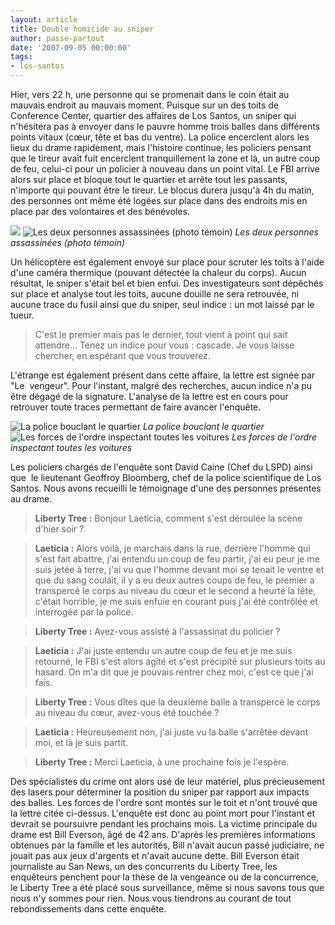 ```yaml
---
layout: article
title: Double homicide au sniper
author: passe-partout
date: '2007-09-05 00:00:00'
tags:
- los-santos
---
```


Hier, vers 22 h, une personne qui se promenait dans le coin était au mauvais endroit au mauvais moment. Puisque sur un des toits de Conference Center, quartier des affaires de Los Santos, un sniper qui n'hésitera pas à envoyer dans le pauvre homme trois balles dans différents points vitaux (cœur, tête et bas du ventre). La police encerclent alors les lieux du drame rapidement, mais l'histoire continue, les policiers pensant que le tireur avait fuit encerclent tranquillement la zone et là, un autre coup de feu, celui-ci pour un policier à nouveau dans un point vital. Le FBI arrive alors sur place et bloque tout le quartier et arrête tout les passants, n'importe qui pouvant être le tireur. Le blocus durera jusqu'à 4h du matin, des personnes ont même été logées sur place dans des endroits mis en place par des volontaires et des bénévoles.

![](/content/images/2005/01/meutreCF1.jpg)
![Les deux personnes assassinées (photo témoin)](/content/images/2005/01/meutreCF2.jpg)
_Les deux personnes assassinées (photo témoin)_

Un hélicoptère est également envoyé sur place pour scruter les toits à l'aide d'une caméra thermique (pouvant détectée la chaleur du corps). Aucun résultat, le sniper s'était bel et bien enfui. Des investigateurs sont dépêchés sur place et analyse tout les toits, aucune douille ne sera retrouvée, ni aucune trace du fusil ainsi que du sniper, seul indice : un mot laissé par le tueur.

> C'est le premier mais pas le dernier, tout vient à point qui sait attendre... Tenez un indice pour vous : cascade. Je vous laisse chercher, en espérant que vous trouverez.

L'étrange est également présent dans cette affaire, la lettre est signée par "Le&nbsp; vengeur". Pour l'instant, malgré des recherches, aucun indice n'a pu être dégagé de la signature. L'analyse de la lettre est en cours pour retrouver toute traces permettant de faire avancer l'enquête.

![La police bouclant le quartier](/content/images/2005/01/blocusFBI2.jpg)
_La police bouclant le quartier_[](/content/images/2005/01/blocusFBI1.jpg)
![Les forces de l'ordre inspectant toutes les voitures](/content/images/2005/01/blocusFBI3.jpg)
_Les forces de l'ordre inspectant toutes les voitures_

Les policiers chargés de l'enquête sont David Caine (Chef du LSPD) ainsi que&nbsp; le lieutenant Geoffroy Bloomberg, chef de la police scientifique de Los Santos. Nous avons recueilli le témoignage d'une des personnes présentes au drame.

> **Liberty Tree :** Bonjour Laeticia, comment s'est déroulée la scène d'hier soir ?

> **Laeticia :** Alors voilà, je marchais dans la rue, derrière l'homme qui s'est fait abattre, j'ai entendu un coup de feu partir, j'ai eu peur je me suis jetée à terre, j'ai vu que l'homme devant moi se tenait le ventre et que du sang coulait, il y a eu deux autres coups de feu, le premier a transpercé le corps au niveau du cœur et le second a heurté la tête, c'était horrible, je me suis enfuie en courant puis j'ai été contrôlée et interrogée par la police.

> **Liberty Tree :** Avez-vous assisté à l'assassinat du policier ?

> **Laeticia :** J'ai juste entendu un autre coup de feu et je me suis retourné, le FBI s'est alors agité et s'est précipité sur plusieurs toits au hasard. On m'a dit que je pouvais rentrer chez moi, c'est ce que j'ai fais.

> **Liberty Tree :** Vous dîtes que la deuxième balle a transpercé le corps au niveau du cœur, avez-vous été touchée ?

> **Laeticia :** Heureusement non, j'ai juste vu la balle s'arrêtée devant moi, et là je suis partit.

> **Liberty Tree :** Merci Laeticia, à une prochaine fois je l'espère.

Des spécialistes du crime ont alors usé de leur matériel, plus précieusement des lasers pour déterminer la position du sniper par rapport aux impacts des balles. Les forces de l'ordre sont montés sur le toit et n'ont trouvé que la lettre citée ci-dessus. L'enquête est donc au point mort pour l'instant et devrait se poursuivre pendant les prochains mois. La victime principale du drame est Bill Everson, âgé de 42 ans. D'après les premières informations obtenues par la famille et les autorités, Bill n'avait aucun passé judiciaire, ne jouait pas aux jeux d'argents et n'avait aucune dette. Bill Everson était journaliste au San News, un des concurrents du Liberty Tree, les enquêteurs penchent pour la thèse de la vengeance ou de la concurrence, le Liberty Tree a été placé sous surveillance, même si nous savons tous que nous n'y sommes pour rien. Nous vous tiendrons au courant de tout rebondissements dans cette enquête.